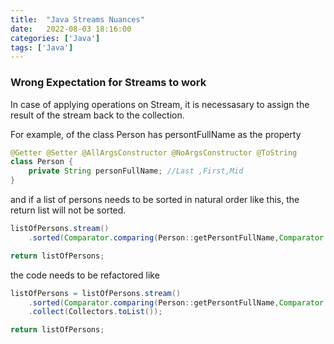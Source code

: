 ```yaml
---
title:  "Java Streams Nuances"
date:   2022-08-03 18:16:00
categories: ['Java']
tags: ['Java']
---
```



### Wrong Expectation for Streams to work

In case of applying operations on Stream, it is necessasary to assign the result of the stream back to the collection.

For example, of the class Person has persontFullName as the property
```java
@Getter @Setter @AllArgsConstructor @NoArgsConstructor @ToString
class Person {
    private String personFullName; //Last ,First,Mid
}
```

and if a list of persons needs to be sorted in natural order like this, the return list will not be sorted.
```java
listOfPersons.stream()
    .sorted(Comparator.comparing(Person::getPersontFullName,Comparator.nullsLast(Comparator.naturalOrder())));

return listOfPersons;
```

the code needs to be refactored like 
```java
listOfPersons = listOfPersons.stream()
    .sorted(Comparator.comparing(Person::getPersontFullName,Comparator.nullsLast(Comparator.naturalOrder())))
    .collect(Collectors.toList());

return listOfPersons;
```


### 


